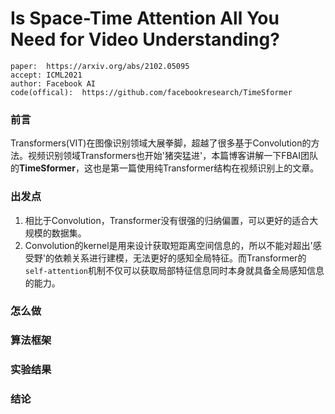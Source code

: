 # Is Space-Time Attention All You Need for Video Understanding?

```text
paper:  https://arxiv.org/abs/2102.05095
accept: ICML2021
author: Facebook AI
code(offical):  https://github.com/facebookresearch/TimeSformer
```
### 前言 
Transformers(VIT)在图像识别领域大展拳脚，超越了很多基于Convolution的方法。视频识别领域Transformers也开始'猪突猛进'，本篇博客讲解一下FBAI团队的**TimeSformer**，这也是第一篇使用纯Transformer结构在视频识别上的文章。

### 出发点
1. 相比于Convolution，Transformer没有很强的归纳偏置，可以更好的适合大规模的数据集。
2. Convolution的kernel是用来设计获取短距离空间信息的，所以不能对超出'感受野'的依赖关系进行建模，无法更好的感知全局特征。而Transformer的```self-attention```机制不仅可以获取局部特征信息同时本身就具备全局感知信息的能力。

### 怎么做
### 算法框架
### 实验结果
### 结论

